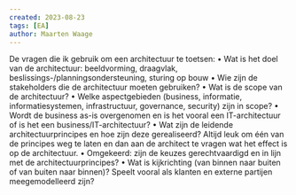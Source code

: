 ```yaml
---
created: 2023-08-23
tags: [EA]
author: Maarten Waage
---
```

De vragen die ik  gebruik om een architectuur te toetsen:
•	Wat is het doel van de architectuur: beeldvorming, draagvlak, beslissings-/planningsondersteuning, sturing op bouw
•	Wie zijn de stakeholders die de architectuur moeten gebruiken?
•	Wat is de scope van de architectuur?
•	Welke aspectgebieden (business, informatie, informatiesystemen, infrastructuur, governance, security) zijn in scope?
•	Wordt de business as-is overgenomen en is het vooral een IT-architectuur of is het een business/IT-architectuur?
•	Wat zijn de leidende architectuurprincipes en hoe zijn deze gerealiseerd? Altijd leuk om één van de principes weg te laten en dan aan de architect te vragen wat het effect is op de architectuur. 
•	Omgekeerd: zijn de keuzes gerechtvaardigd en in lijn met de architectuurprincipes?
•	Wat is kijkrichting (van binnen naar buiten of van buiten naar binnen)? Speelt vooral als klanten en externe partijen meegemodelleerd zijn?
